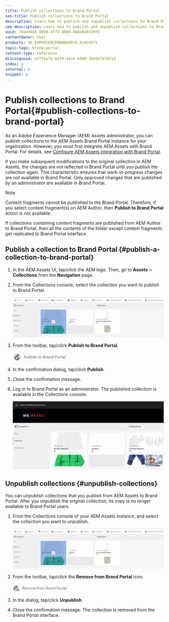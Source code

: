 ```yaml
---
title: Publish collections to Brand Portal
seo-title: Publish collections to Brand Portal
description: Learn how to publish and unpublish collections to Brand Portal.
seo-description: Learn how to publish and unpublish collections to Brand Portal.
uuid: 7baedda5-9d08-4f79-88bd-464a8a0c50f5
contentOwner: User
products: SG_EXPERIENCEMANAGER/6.4/ASSETS
topic-tags: brand-portal
content-type: reference
discoiquuid: a7731afa-bd79-4424-b9b9-2be5b7a7421d
index: y
internal: n
snippet: y
---
```


# Publish collections to Brand Portal{#publish-collections-to-brand-portal}

As an Adobe Experience Manager (AEM) Assets administrator, you can publish collections to the AEM Assets Brand Portal instance for your organization. However, you must first integrate AEM Assets with Brand Portal. For details, see [Configure AEM Assets integration with Brand Portal](../../assets/using/brand-portal-configuring-integration.md).

If you make subsequent modifications to the original collection in AEM Assets, the changes are not reflected in Brand Portal until you publish the collection again. This characteristic ensures that work-in-progress changes are not available in Brand Portal. Only approved changes that are published by an administrator are available in Brand Portal.

>[!NOTE]
>
>Content fragments cannot be published to the Brand Portal. Therefore, if you select content fragment(s) on AEM Author, then **Publish to Brand Portal** action is not available.
>
>If collections containing content fragments are published from AEM Author to Brand Portal, then all the contents of the folder except content fragments get replicated to Brand Portal interface.

## Publish a collection to Brand Portal {#publish-a-collection-to-brand-portal}

1. In the AEM Assets UI, tap/click the AEM logo. Then, go to **Assets** &gt; **Collections** from the **Navigation** page.
1. From the Collections console, select the collection you want to publish to Brand Portal.

   ![](assets/select_collection.png)

1. From the toolbar, tap/click **Publish to Brand Portal**.

   ![](assets/publish_to_bp_icon.png)

1. In the confirmation dialog, tap/click **Publish**.
1. Close the confirmation message. 
1. Log in to Brand Portal as an administrator. The published collection is available in the Collections console.

   ![](assets/published_collection.png)

## Unpublish collections {#unpublish-collections}

You can unpublish collections that you publish from AEM Assets to Brand Portal. After you unpublish the original collection, its copy is no longer available to Brand Portal users.

1. From the Collections console of your AEM Assets instance, and select the collection you want to unpublish.

   ![](assets/select_collection-1.png)

1. From the toolbar, tap/click the **Remove from Brand Portal** icon.

   ![](assets/remove_from_bp_icon.png)

1. In the dialog, tap/click **Unpublish**.
1. Close the confirmation message. The collection is removed from the Brand Portal interface.

